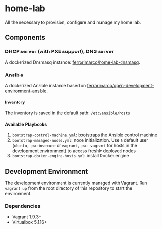 # home-lab
All the necessary to provision, configure and manage my home lab.

## Components

### DHCP server (with PXE support), DNS server

A dockerized Dnsmasq instance:  [ferrarimarco/home-lab-dnsmasq](https://github.com/ferrarimarco/home-lab-dnsmasq).

### Ansible

A dockerized Ansible instance based on [ferrarimarco/open-development-environment-ansible](https://github.com/ferrarimarco/open-development-environment-ansible).

#### Inventory

The inventory is saved in the default path: `/etc/ansible/hosts`

#### Available Playbooks

1. `bootstrap-control-machine.yml`: bootstraps the Ansible control machine
1. `bootstrap-managed-nodes.yml`: node initialization. Use a default user (`ubuntu, pw:insecure` or `vagrant, pw: vagrant` for hosts in the development environment) to access freshly deployed nodes
1. `bootstrap-docker-engine-hosts.yml`: install Docker engine

## Development Environment

The development environment is currently managed with Vagrant. Run `vagrant up` from the root directory of this repository to start the environment.

### Dependencies

- Vagrant 1.9.3+
- Virtualbox 5.1.16+
